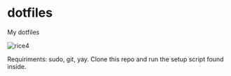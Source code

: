 # dotfiles
My dotfiles



![rice4](https://github.com/patunki/dotfiles/assets/96471980/e799199d-28e5-42a0-8954-216bc87b86a8)

Requiriments: sudo, git, yay. Clone this repo and run the setup script found inside.
